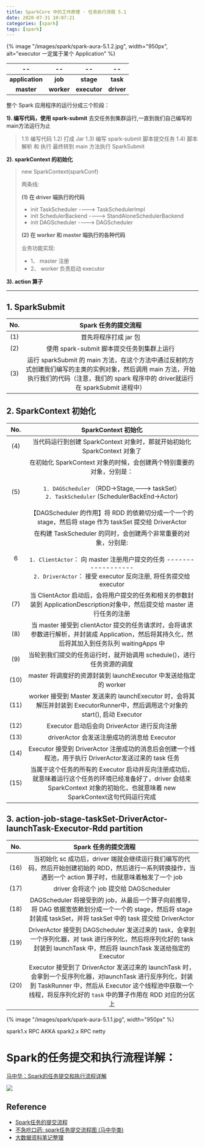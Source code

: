 ```yaml
---
title: SparkCore 中的工作原理 - 任务执行流程 5.1
date: 2020-07-31 10:07:21
categories: [spark]
tags: [spark]
---
```


{% image "/images/spark/spark-aura-5.1.2.jpg", width="950px", alt="executor 一定属于某个 Application" %}

<!-- more -->


-- | -- | -- | --
:----: | :----: | :----: | :----: 
**application** | **job** | **stage** | **task**
**master** | **worker** | **executor** | **driver**


整个 Spark 应用程序的运行分成三个阶段：

**1). 编写代码，使用 spark-submit** 去交任务到集群运行,一直到我们自己编写的main方法运行为止

> 1.1) 编写代码
> 1.2) 打成 Jar
> 1.3) 编写 spark-submit 脚本提交任务
> 1.4) 脚本解析 和 执行 最终转到 main 方法执行 SparkSubmit

**2). sparkContext 的初始化** 

>  new SparkContext(sparkConf)
>  
>  两条线:
>
> **(1) 在 driver 端执行的代码**
>
> - init TaskScheduler ----> TaskSchedulerImpl
> - init SchedulerBackend ----> StandAloneSchedulerBackend
> - init DAGScheduler ----> DAGScheduler
>
> **(2) 在 worker 和 master 端执行的各种代码**
> 
> 业务功能实现:
> 
> - 1、 master 注册
> - 2、 worker 负责启动 executor
> 

**3). action 算子**

---


## 1. SparkSubmit

No. | Spark 任务的提交流程   
:----: | :----:
(1) | 首先将程序打成 jar 包
(2) | 使用 spark-submit 脚本提交任务到集群上运行
(3) | 运行 sparkSubmit 的 main 方法，在这个方法中通过反射的方式创建我们编写的主类的实例对象，然后调用 main 方法，开始执行我们的代码（注意，我们的 spark 程序中的 driver就运行在 sparkSubmit 进程中）

## 2. SparkContext 初始化

No. | SparkContext 初始化
:----: | :----:
(4) | 当代码运行到创建 SparkContext 对象时，那就开始初始化 SparkContext 对象了
(5) | 在初始化 SparkContext 对象的时候，会创建两个特别重要的对象，分别是：<br><br> `1. DAGScheduler` （RDD->Stage,---> taskSet） <br> `2. TaskScheduler` (SchedulerBackEnd->Actor) <br><br>【DAGScheduler 的作用】将 RDD 的依赖切分成一个一个的 stage，然后将 stage 作为 taskSet 提交给 DriverActor
6 | 在构建 TaskScheduler 的同时，会创建两个非常重要的对象，分别是: <br><br> `1. ClientActor`： 向 master 注册用户提交的任务 ------------------ <br> `2. DriverActor`： 接受 executor 反向注册, 将任务提交给 executor
(7) | 当 ClientActor 启动后，会将用户提交的任务和相关的参数封装到 ApplicationDescription对象中，然后提交给 master 进行任务的注册
(8) | 当 master 接受到 clientActor 提交的任务请求时，会将请求参数进行解析，并封装成 Application，然后将其持久化，然后将其加入到任务队列 waitingApps 中
(9) | 当轮到我们提交的任务运行时，就开始调用 schedule()，进行任务资源的调度
(10) | master 将调度好的资源封装到 launchExecutor 中发送给指定的 worker
(11) | worker 接受到 Master 发送来的 launchExecutor 时，会将其解压并封装到 ExecutorRunner中，然后调用这个对象的 start(), 启动 Executor
(12) | Executor 启动后会向 DriverActor 进行反向注册
(13) | driverActor 会发送注册成功的消息给 Executor
(14) | Executor 接受到 DriverActor 注册成功的消息后会创建一个线程池，用于执行 DriverActor发送过来的 task 任务
(15) | 当属于这个任务的所有的 Executor 启动并反向注册成功后，就意味着运行这个任务的环境已经准备好了，driver 会结束 SparkContext 对象的初始化，也就意味着 new SparkContext这句代码运行完成

## 3. action-job-stage-taskSet-DriverActor-launchTask-Executor-Rdd partition

No. | Spark 任务的提交流程 &nbsp;&nbsp; &nbsp;&nbsp; &nbsp;&nbsp;
:----: | :----:
(16) | 当初始化 sc 成功后，driver 端就会继续运行我们编写的代码，然后开始创建初始的 RDD，然后进行一系列转换操作，当遇到一个 action 算子时，也就意味着触发了一个 job
(17) | driver 会将这个 job 提交给 DAGScheduler
(18) | DAGScheduler 将接受到的 job，从最后一个算子向前推导，将 DAG 依据宽依赖划分成一个一个的 stage，然后将 stage 封装成 taskSet，并将 taskSet 中的 task 提交给 DriverActor
(19) | DriverActor 接受到 DAGScheduler 发送过来的 task，会拿到一个序列化器，对 task 进行序列化，然后将序列化好的 task 封装到 launchTask 中，然后将 launchTask 发送给指定的Executor
(20) | Executor 接受到了 DriverActor 发送过来的 launchTask 时，会拿到一个反序列化器，对launchTask 进行反序列化，封装到 TaskRunner 中，然后从 Executor 这个线程池中获取一个线程，将反序列化好的 `task` 中的算子作用在 RDD 对应的分区上

{% image "/images/spark/spark-aura-5.1.1.jpg", width="950px" %}

spark1.x RPC AKKA
spark2.x RPC netty

# Spark的任务提交和执行流程详解：

[马中华：Spark的任务提交和执行流程详解](https://blog.csdn.net/zhongqi2513/article/details/107051253)

![](https://img-blog.csdnimg.cn/20200630214023905.jpg?x-oss-process=image/watermark,type_ZmFuZ3poZW5naGVpdGk,shadow_10,text_aHR0cHM6Ly9ibG9nLmNzZG4ubmV0L3pob25ncWkyNTEz,size_16,color_FFFFFF,t_70)


## Reference

- [Spark任务的提交流程](https://blog.csdn.net/qq_39150361/article/details/107380115)
- [不急吃口药: spark任务提交流程图 (马中华类)](https://blog.csdn.net/huang66666666/article/details/102517737)
- [大数据资料笔记整理](https://blog.csdn.net/huang66666666/category_9399107.html)
